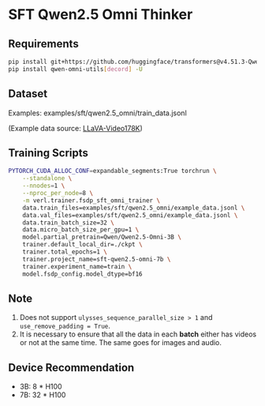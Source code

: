 # SFT Qwen2.5 Omni Thinker

## Requirements

```bash
pip install git+https://github.com/huggingface/transformers@v4.51.3-Qwen2.5-Omni-preview
pip install qwen-omni-utils[decord] -U
```

## Dataset

Examples: examples/sft/qwen2.5_omni/train_data.jsonl

(Example data source: [LLaVA-Video178K](https://llava-vl.github.io/blog/2024-09-30-llava-video/))


## Training Scripts

```bash
PYTORCH_CUDA_ALLOC_CONF=expandable_segments:True torchrun \
    --standalone \
    --nnodes=1 \
    --nproc_per_node=8 \
    -m verl.trainer.fsdp_sft_omni_trainer \
    data.train_files=examples/sft/qwen2.5_omni/example_data.jsonl \
    data.val_files=examples/sft/qwen2.5_omni/example_data.jsonl \
    data.train_batch_size=32 \
    data.micro_batch_size_per_gpu=1 \
    model.partial_pretrain=Qwen/Qwen2.5-Omni-3B \
    trainer.default_local_dir=./ckpt \
    trainer.total_epochs=1 \
    trainer.project_name=sft-qwen2.5-omni-7b \
    trainer.experiment_name=train \
    model.fsdp_config.model_dtype=bf16
```

## Note

1. Does not support `ulysses_sequence_parallel_size > 1` and `use_remove_padding = True`.
2. It is necessary to ensure that all the data in each **batch** either has videos or not at the same time. The same goes for images and audio.

## Device Recommendation

- 3B: 8 * H100
- 7B: 32 * H100
